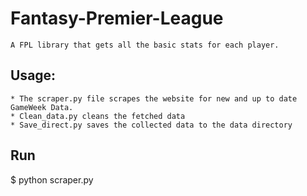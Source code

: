 # Fantasy-Premier-League
```
A FPL library that gets all the basic stats for each player.

```

## Usage:

```
* The scraper.py file scrapes the website for new and up to date GameWeek Data.
* Clean_data.py cleans the fetched data
* Save_direct.py saves the collected data to the data directory
```
## Run

$ python scraper.py

